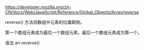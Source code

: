 https://developer.mozilla.org/zh-CN/docs/Web/JavaScript/Reference/Global_Objects/Array/reverse

reverse() 方法将数组中元素的位置颠倒。

第一个数组元素成为最后一个数组元素，最后一个数组元素成为第一个。

语法
 arr.reverse()
